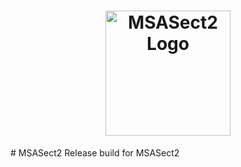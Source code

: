 <h1 align="center">
    <img alt="MSASect2 Logo" width="200px" src="https://raw.githubusercontent.com/cookiecutter/cookiecutter/3ac078356adf5a1a72042dfe72ebfa4a9cd5ef38/logo/cookiecutter_medium.png">
</h1>
# MSASect2
Release build for MSASect2
